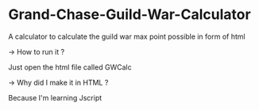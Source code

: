 # Grand-Chase-Guild-War-Calculator
A calculator to calculate the guild war max point possible in form of html

-> How to run it ?

Just open the html file called GWCalc

-> Why did I make it in HTML ?

Because I'm learning Jscript
